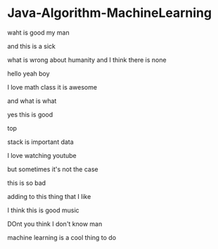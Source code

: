 # Java-Algorithm-MachineLearning

waht is good my man

and this is a sick

what is wrong about humanity and I think there is none

hello yeah boy

I love math class it is awesome

and what is what

yes this is good

top

stack is important data

I love watching youtube

but sometimes it's not the case

this is so bad

adding to this thing that I like

I think this is good music

DOnt you think
I don't know man

machine learning is a cool thing to do
